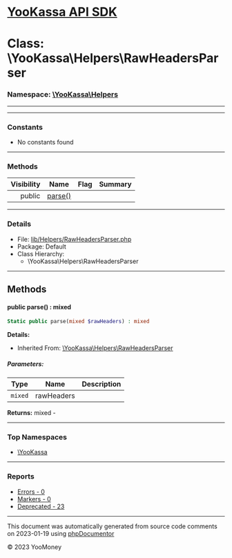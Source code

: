 # [YooKassa API SDK](../home.md)

# Class: \YooKassa\Helpers\RawHeadersParser
### Namespace: [\YooKassa\Helpers](../namespaces/yookassa-helpers.md)
---

---
### Constants
* No constants found

---
### Methods
| Visibility | Name | Flag | Summary |
| ----------:| ---- | ---- | ------- |
| public | [parse()](../classes/YooKassa-Helpers-RawHeadersParser.md#method_parse) |  |  |

---
### Details
* File: [lib/Helpers/RawHeadersParser.php](../../lib/Helpers/RawHeadersParser.php)
* Package: Default
* Class Hierarchy:
  * \YooKassa\Helpers\RawHeadersParser

---
## Methods
<a name="method_parse" class="anchor"></a>
#### public parse() : mixed

```php
Static public parse(mixed $rawHeaders) : mixed
```

**Details:**
* Inherited From: [\YooKassa\Helpers\RawHeadersParser](../classes/YooKassa-Helpers-RawHeadersParser.md)

##### Parameters:
| Type | Name | Description |
| ---- | ---- | ----------- |
| <code lang="php">mixed</code> | rawHeaders  |  |

**Returns:** mixed - 



---

### Top Namespaces

* [\YooKassa](../namespaces/yookassa.md)

---

### Reports
* [Errors - 0](../reports/errors.md)
* [Markers - 0](../reports/markers.md)
* [Deprecated - 23](../reports/deprecated.md)

---

This document was automatically generated from source code comments on 2023-01-19 using [phpDocumentor](http://www.phpdoc.org/)

&copy; 2023 YooMoney